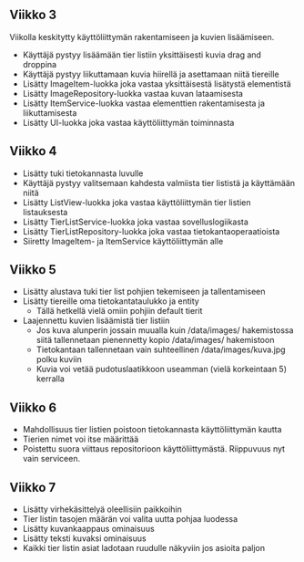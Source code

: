 ## Viikko 3
Viikolla keskitytty käyttöliittymän rakentamiseen ja kuvien lisäämiseen.

- Käyttäjä pystyy lisäämään tier listiin yksittäisesti kuvia drag and droppina
- Käyttäjä pystyy liikuttamaan kuvia hiirellä ja asettamaan niitä tiereille
- Lisätty ImageItem-luokka joka vastaa yksittäisestä lisätystä elementistä
- Lisätty ImageRepository-luokka vastaa kuvan lataamisesta
- Lisätty ItemService-luokka vastaa elementtien rakentamisesta ja liikuttamisesta
- Lisätty UI-luokka joka vastaa käyttöliittymän toiminnasta

## Viikko 4

- Lisätty tuki tietokannasta luvulle
- Käyttäjä pystyy valitsemaan kahdesta valmiista tier lististä ja käyttämään niitä
- Lisätty ListView-luokka joka vastaa käyttöliittymän tier listien listauksesta
- Lisätty TierListService-luokka joka vastaa sovelluslogiikasta
- Lisätty TierListRepository-luokka joka vastaa tietokantaoperaatioista
- Siiretty ImageItem- ja ItemService käyttöliittymän alle

## Viikko 5

- Lisätty alustava tuki tier list pohjien tekemiseen ja tallentamiseen
- Lisätty tiereille oma tietokantataulukko ja entity
    - Tällä hetkellä vielä omiin pohjiin default tierit
- Laajennettu kuvien lisäämistä tier listiin
    - Jos kuva alunperin jossain muualla kuin /data/images/ hakemistossa
    siitä tallennetaan pienennetty kopio /data/images/ hakemistoon
    - Tietokantaan tallennetaan vain suhteellinen /data/images/kuva.jpg polku kuviin
    - Kuvia voi vetää pudotuslaatikkoon useamman (vielä korkeintaan 5) kerralla

## Viikko 6

- Mahdollisuus tier listien poistoon tietokannasta käyttöliittymän kautta
- Tierien nimet voi itse määrittää
- Poistettu suora viittaus repositorioon käyttöliittymästä. Riippuvuus nyt vain serviceen.

## Viikko 7

- Lisätty virhekäsittelyä oleellisiin paikkoihin
- Tier listin tasojen määrän voi valita uutta pohjaa luodessa
- Lisätty kuvankaappaus ominaisuus
- Lisätty teksti kuvaksi ominaisuus
- Kaikki tier listin asiat ladotaan ruudulle näkyviin jos asioita paljon